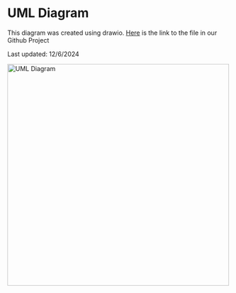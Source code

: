 # UML Diagram #
This diagram was created using drawio. [Here](DoMoreUML.drawio) is the link to the file in our Github Project 

Last updated: 12/6/2024

<img src="https://github.com/user-attachments/assets/8d3499b8-b1fb-4fd9-b59f-eb3f7dc2ff84" alt="UML Diagram" width="500"/>
